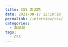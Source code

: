 ```yaml
---
title: CSS 面试题
date: 2021-08-17 12:10:10
permalink: /interview/css/
categories:
  - 面试题
tags:
  - CSS
---
```

